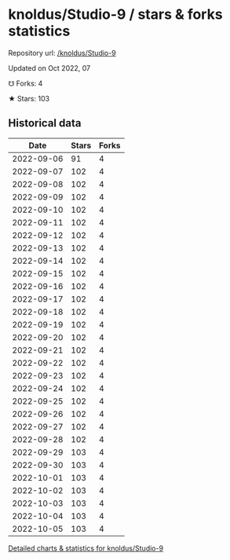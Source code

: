 # knoldus/Studio-9 / stars & forks statistics

Repository url: [/knoldus/Studio-9](https://github.com/knoldus/Studio-9)

Updated on Oct 2022, 07

☋ Forks: 4

★ Stars: 103

## Historical data
| Date | Stars | Forks |
|------|-------|-------|
| 2022-09-06 | 91 | 4 | 
| 2022-09-07 | 102 | 4 | 
| 2022-09-08 | 102 | 4 | 
| 2022-09-09 | 102 | 4 | 
| 2022-09-10 | 102 | 4 | 
| 2022-09-11 | 102 | 4 | 
| 2022-09-12 | 102 | 4 | 
| 2022-09-13 | 102 | 4 | 
| 2022-09-14 | 102 | 4 | 
| 2022-09-15 | 102 | 4 | 
| 2022-09-16 | 102 | 4 | 
| 2022-09-17 | 102 | 4 | 
| 2022-09-18 | 102 | 4 | 
| 2022-09-19 | 102 | 4 | 
| 2022-09-20 | 102 | 4 | 
| 2022-09-21 | 102 | 4 | 
| 2022-09-22 | 102 | 4 | 
| 2022-09-23 | 102 | 4 | 
| 2022-09-24 | 102 | 4 | 
| 2022-09-25 | 102 | 4 | 
| 2022-09-26 | 102 | 4 | 
| 2022-09-27 | 102 | 4 | 
| 2022-09-28 | 102 | 4 | 
| 2022-09-29 | 103 | 4 | 
| 2022-09-30 | 103 | 4 | 
| 2022-10-01 | 103 | 4 | 
| 2022-10-02 | 103 | 4 | 
| 2022-10-03 | 103 | 4 | 
| 2022-10-04 | 103 | 4 | 
| 2022-10-05 | 103 | 4 | 


[Detailed charts & statistics for knoldus/Studio-9](https://reviewgithub.com/rep/knoldus/Studio-9)
